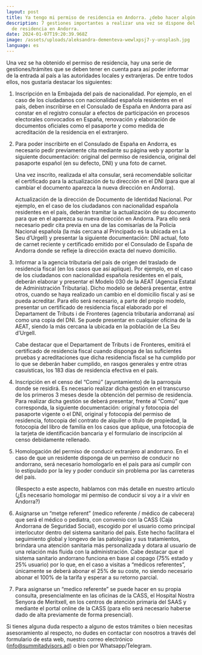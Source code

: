 ```yaml
---
layout: post
title: Ya tengo mi permiso de residencia en Andorra. ¿debo hacer algún trámite más?
description: 7 gestiones importantes a realizar una vez se dispone del permiso
  de residencia en Andorra.
date: 2024-01-07T19:20:39.968Z
image: /assets/uploads/aleksandra-dementeva-wewlxpsj7-y-unsplash.jpg
language: es
---
```

Una vez se ha obtenido el permiso de residencia, hay una serie de gestiones/trámites que se deben tener en cuenta para así poder informar de la entrada al país a las autoridades locales y extranjeras. De entre todos ellos, nos gustaría destacar los siguientes: 



1. Inscripción en la Embajada del país de nacionalidad. Por ejemplo, en el caso de los ciudadanos con nacionalidad española residentes en el país, deben inscribirse en el Consulado de España en Andorra para así constar en el registro consular a efectos de participación en procesos electorales convocados en España, renovación y elaboración de documentos oficiales como el pasaporte y como medida de acreditación de la residencia en el extranjero.


2. Para poder inscribirte en el Consulado de España en Andorra, es necesario pedir previamente cita mediante su página web y aportar la siguiente documentación: original del permiso de residencia, original del pasaporte español (en su defecto, DNI) y una foto de carnet. 

   Una vez inscrito, realizada el alta consular, será recomendable solicitar el certificado para la actualización de tu dirección en el DNI (para que al cambiar el documento aparezca la nueva dirección en Andorra).

   Actualización de la dirección de Documento de Identidad Nacional. Por ejemplo, en el caso de los ciudadanos con nacionalidad española residentes en el país, deberán tramitar la actualización de su documento para que en el aparezca su nueva dirección en Andorra. Para ello será necesario pedir cita previa en una de las comisarías de la Policía Nacional española (la más cercana al Principado es la ubicada en La Seu d’Urgell) y presentar la siguiente documentación: DNI actual, foto de carnet reciente y certificado emitido por el Consulado de España de Andorra donde se refleje la dirección exacta del nuevo domicilio.


3. Informar a la agencia tributaria del país de origen del traslado de residencia fiscal (en los casos que así aplique). Por ejemplo, en el caso de los ciudadanos con nacionalidad española residentes en el país, deberán elaborar y presentar el Modelo 030 de la AEAT (Agencia Estatal de Administración Tributaria). Dicho modelo se deberá presentar, entre otros, cuando se haya realizado un cambio en el domicilio fiscal y así se pueda acreditar. Para ello será necesario, a parte del propio modelo, presentar un certificado de residencia fiscal elaborado por el Departament de Tributs i de Fronteres (agencia tributaria andorrana) así como una copia del DNI. Se puede presentar en cualquier oficina de la AEAT, siendo la más cercana la ubicada en la población de La Seu d’Urgell.



   Cabe destacar que el Departament de Tributs i de Fronteres, emitirá el certificado de residencia fiscal cuando disponga de las suficientes pruebas y acreditaciones que dicha residencia fiscal se ha cumplido por lo que se deberán haber cumplido, en rasgos generales y entre otras casuísticas, los 183 días de residencia efectiva en el país.


4. Inscripción en el censo del “Comú” (ayuntamiento) de la parroquia donde se residirá. Es necesario realizar dicha gestión en el transcurso de los primeros 3 meses desde la obtención del permiso de residencia. Para realizar dicha gestión se deberá presentar, frente al “Comú” que corresponda, la siguiente documentación: original y fotocopia del pasaporte vigente o el DNI, original y fotocopia del permiso de residencia, fotocopia del contrato de alquiler o título de propiedad, la fotocopia del libro de familia en los casos que aplique, una fotocopia de la tarjeta de identificación bancaria y el formulario de inscripción al censo debidamente rellenado.


5. Homologación del permiso de conducir extranjero al andorrano. En el caso de que un residente disponga de un permiso de conducir no andorrano, será necesario homologarlo en el país para así cumplir con lo estipulado por la ley y poder conducir sin problema por las carreteras del país.

   (Respecto a este aspecto, hablamos con más detalle en nuestro articulo (¿Es necesario homologar mi permiso de conducir si voy a ir a vivir en Andorra?)


6. Asignarse un “metge referent” (medico referente / médico de cabecera) que será el médico o pediatra, con convenio con la CASS (Caja Andorrana de Seguridad Social), escogido por el usuario como principal interlocutor dentro del sistema sanitario del país. Este hecho facilitara el seguimiento global y longevo de las patologías y sus tratamientos, brindara una atención sanitaria más personalizada y dotara al usuario de una relación más fluida con la administración.  Cabe destacar que el sistema sanitario andorrano funciona en base al copago (75% estado y 25% usuario) por lo que, en el caso a visitas a “médicos referentes”, únicamente se deberá abonar el 25% de su coste, no siendo necesario abonar el 100% de la tarifa y esperar a su retorno parcial. 


7. Para asignarse un “medico referente” se puede hacer en su propia consulta, presencialmente en las oficinas de la CASS, el Hospital Nostra Senyora de Meritxell, en los centros de atención primaria del SAAS y mediante el portal online de la CASS (para ello será necesario haberse dado de alta previamente de forma presencial). 

  

Si tienes alguna duda respecto a alguno de estos trámites o bien necesitas asesoramiento al respecto, no dudes en contactar con nosotros a través del formulario de esta web, nuestro correo electrónico (info@summitadvisors.ad) o bien por Whatsapp/Telegram.